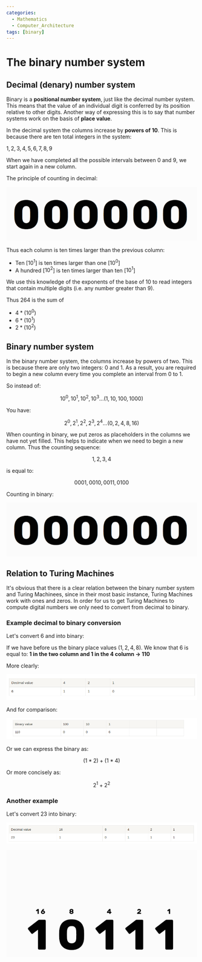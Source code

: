 ```yaml
---
categories:
  - Mathematics
  - Computer_Architecture
tags: [binary]
---
```


# The binary number system

## Decimal (denary) number system

Binary is a **positional number system**, just like the decimal number system. This means that the value of an individual digit is conferred by its position relative to other digits. Another way of expressing this is to say that number systems work on the basis of **place value**.

In the decimal system the columns increase by **powers of 10**. This is because there are ten total integers in the system:

$1, 2, 3, 4, 5, 6, 7, 8, 9$

When we have completed all the possible intervals between $0$ and $9$, we start again in a new column.

The principle of counting in decimal: 

![denary.gif](../../img/denary.gif)

Thus each column is ten times larger than the previous column:

* Ten \[$10^1$\] is ten times larger than one \[$10^0$\]
* A hundred \[$10^2$\] is ten times larger than ten \[$10^1$\]

We use this knowledge of the exponents of the base of 10 to read integers that contain multiple digits (i.e. any number greater than 9).

Thus 264 is the sum of

* $4 * (10^0)$
* $6 * (10^1)$
* $2 * (10^2)$

## Binary number system

In the binary number system, the columns increase by powers of two. This is because there are only two integers: 0 and 1. As a result, you are required to begin a new column every time you complete an interval from 0 to 1.

So instead of:

$$ 10^0, 10^1, 10^2, 10^3 ... (1, 10, 100, 1000) $$

You have:

$$ 2^0, 2^1, 2^2, 2^3, 2^4... (0, 2, 4, 8, 16) $$

When counting in binary, we put zeros as placeholders in the columns we have not yet filled. This helps to indicate when we need to begin a new column. Thus the counting sequence:

$$ 1, 2, 3, 4 $$

is equal to:

$$ 0001, 0010, 0011, 0100 $$

Counting in binary:

![binary.gif](../../img/binary.gif)

## Relation to Turing Machines

It's obvious that there is a clear relation between the binary number system and Turing Machinees, since in their most basic instance, Turing Machines work with ones and zeros. In order for us to get Turing Machines to compute digital numbers we only need to convert from decimal to binary.

### Example decimal to binary conversion

Let's convert 6 and into binary:

If we have before us the binary place values ($1, 2, 4, 8$). We know that 6 is equal to: **1 in the two column and 1 in the 4 column → 110**

More clearly:

![](../../img/Pasted_image_20220319135558.png)

And for comparison:

![](../../img/Pasted_image_20220319135805.png)

Or we can express the binary as:

$$ (1 * 2) + (1 * 4) $$

Or more concisely as:

$$ 2^1 + 2^2 $$

### Another example

Let's convert 23 into binary:

![](../../img/Pasted_image_20220319135823.png)

![](../../img/binary_to_denary.gif)
